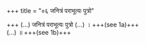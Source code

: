 +++
title = "०६ जनित्रं पराभूत्यः पुत्रो"

+++
(…) जनित्रं पराभूत्यः पुत्रो (…) । +++(see 1a)+++  
(…) ॥ +++(see 1b)+++